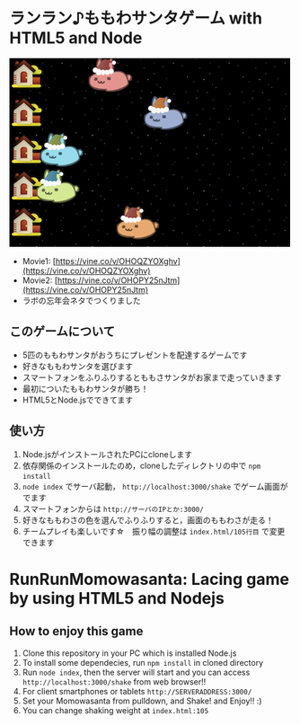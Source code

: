 # ランラン♪ももわサンタゲーム with HTML5 and Node
![screenshopt of this game](https://raw.githubusercontent.com/usaribbon/RunRunUsanta/master/momowasanta/screenshot.png)
- Movie1: [https://vine.co/v/OHOQZYOXghv](https://vine.co/v/OHOQZYOXghv)
- Movie2: [https://vine.co/v/OHOPY25nJtm](https://vine.co/v/OHOPY25nJtm)
- ラボの忘年会ネタでつくりました

## このゲームについて
- 5匹のももわサンタがおうちにプレゼントを配達するゲームです
- 好きなももわサンタを選びます
- スマートフォンをふりふりするとももさサンタがお家まで走っていきます
- 最初についたももわサンタが勝ち！
- HTML5とNode.jsでできてます

## 使い方
1. Node.jsがインストールされたPCにcloneします
2. 依存関係のインストールたのめ，cloneしたディレクトリの中で `npm install`
3. `node index` でサーバ起動， `http://localhost:3000/shake` でゲーム画面がでます
4. スマートフォンからは `http://サーバのIPとか:3000/`
5. 好きなももわさの色を選んでふりふりすると，画面のももわさが走る！
6. チームプレイも楽しいです☆　振り幅の調整は `index.html/105行目` で変更できます


# RunRunMomowasanta: Lacing game by using HTML5 and Nodejs
## How to enjoy this game
1. Clone this repository in your PC which is installed Node.js
2. To install some dependecies, run `npm install` in cloned directory
3. Run `node index`, then the server will start and you can access `http://localhost:3000/shake` from web browser!!
4. For client smartphones or tablets `http://SERVERADDRESS:3000/`
5. Set your Momowasanta from pulldown, and Shake! and Enjoy!! :)
5. You can change shaking weight at `index.html:105` 
